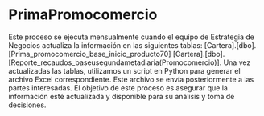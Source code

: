 # PrimaPromocomercio
Este proceso se ejecuta mensualmente cuando el equipo de Estrategia de Negocios actualiza la información en las siguientes tablas: 
[Cartera].[dbo].[Prima_promocomercio_base_inicio_producto70]
[Cartera].[dbo].[Reporte_recaudos_baseusegundametadiaria(Promocomercio)].
Una vez actualizadas las tablas, utilizamos un script en Python para generar el archivo Excel correspondiente. Este archivo se envía posteriormente a las partes interesadas. 
El objetivo de este proceso es asegurar que la información esté actualizada y disponible para su análisis y toma de decisiones.


